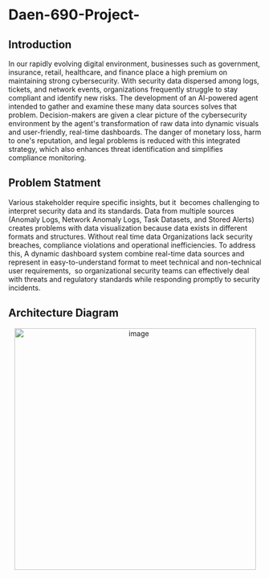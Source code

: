 # Daen-690-Project-
## Introduction 
In our rapidly evolving digital environment, businesses such as government, insurance, retail, healthcare, and finance place a high premium on maintaining strong cybersecurity. With security data dispersed among logs, tickets, and network events, organizations frequently struggle to stay compliant and identify new risks. The development of an AI-powered agent intended to gather and examine these many data sources solves that problem. Decision-makers are given a clear picture of the cybersecurity environment by the agent's transformation of raw data into dynamic visuals and user-friendly, real-time dashboards. The danger of monetary loss, harm to one's reputation, and legal problems is reduced with this integrated strategy, which also enhances threat identification and simplifies compliance monitoring.

## Problem Statment
Various stakeholder require specific insights, but it  becomes challenging to interpret security data and its standards. Data from multiple sources (Anomaly Logs, Network Anomaly Logs, Task Datasets, and Stored Alerts) creates problems with data visualization because data exists in different formats and structures. Without real time data Organizations lack security breaches, compliance violations and operational inefficiencies. To address this, A dynamic dashboard system combine real-time data sources and represent in easy-to-understand format to meet technical and non-technical user requirements,  so organizational security teams can effectively deal with threats and regulatory standards while responding promptly to security incidents. 

## Architecture Diagram

<div align="center">
  <img width="481" alt="image" src="https://github.com/user-attachments/assets/d46f52f6-e476-4274-b81f-dd45b0d8c84a" />
</div>
